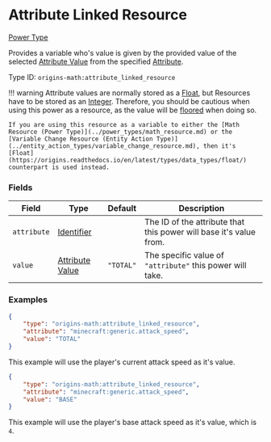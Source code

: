 # Attribute Linked Resource

[Power Type](../types/power_types.md)

Provides a variable who's value is given by the provided value of the selected [Attribute Value](../data_types/attribute_value.md) from the specified [Attribute](https://minecraft.wiki/w/Attribute).

Type ID: `origins-math:attribute_linked_resource`

!!! warning 
	Attribute values are normally stored as a [Float](https://origins.readthedocs.io/en/latest/types/data_types/float/), but Resources have to be stored as an [Integer](https://origins.readthedocs.io/en/latest/types/data_types/integer/).
	Therefore, you should be cautious when using this power as a resource, as the value will be [floored](https://en.wikipedia.org/wiki/Floor_and_ceiling_functions) when doing so.

	If you are using this resource as a variable to either the [Math Resource (Power Type)](../power_types/math_resource.md) or the [Variable Change Resource (Entity Action Type)](../entity_action_types/variable_change_resource.md), then it's [Float](https://origins.readthedocs.io/en/latest/types/data_types/float/) counterpart is used instead.

### Fields
| Field   | Type | Default    | Description |
|---------|------|------------|-------------|
|`attribute`|[Identifier](https://origins.readthedocs.io/en/latest/types/data_types/identifier/)| | The ID of the attribute that this power will base it's value from.|
|`value`    |[Attribute Value](../data_types/attribute_value.md)| `"TOTAL"` | The specific value of `"attribute"` this power will take. |

### Examples
```json
{
	"type": "origins-math:attribute_linked_resource",
	"attribute": "minecraft:generic.attack_speed",
	"value": "TOTAL"
}
```
This example will use the player's current attack speed as it's value.

```json
{
	"type": "origins-math:attribute_linked_resource",
	"attribute": "minecraft:generic.attack_speed",
	"value": "BASE"
}
```
This example will use the player's base attack speed as it's value, which is `4`.